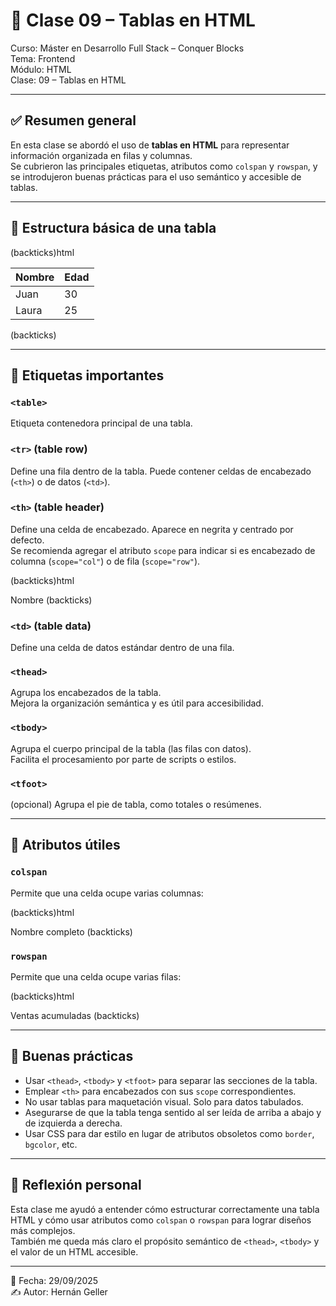 # 📘 Clase 09 – Tablas en HTML

Curso: Máster en Desarrollo Full Stack – Conquer Blocks  
Tema: Frontend  
Módulo: HTML  
Clase: 09 – Tablas en HTML

---

## ✅ Resumen general

En esta clase se abordó el uso de **tablas en HTML** para representar información organizada en filas y columnas.  
Se cubrieron las principales etiquetas, atributos como `colspan` y `rowspan`, y se introdujeron buenas prácticas para el uso semántico y accesible de tablas.

---

## 🧱 Estructura básica de una tabla

(backticks)html

<table>
  <thead>
    <tr>
      <th>Nombre</th>
      <th>Edad</th>
    </tr>
  </thead>
  <tbody>
    <tr>
      <td>Juan</td>
      <td>30</td>
    </tr>
    <tr>
      <td>Laura</td>
      <td>25</td>
    </tr>
  </tbody>
</table>
(backticks)

---

## 🧠 Etiquetas importantes

### `<table>`

Etiqueta contenedora principal de una tabla.

### `<tr>` (table row)

Define una fila dentro de la tabla. Puede contener celdas de encabezado (`<th>`) o de datos (`<td>`).

### `<th>` (table header)

Define una celda de encabezado. Aparece en negrita y centrado por defecto.  
Se recomienda agregar el atributo `scope` para indicar si es encabezado de columna (`scope="col"`) o de fila (`scope="row"`).

(backticks)html

<th scope="col">Nombre</th>
(backticks)

### `<td>` (table data)

Define una celda de datos estándar dentro de una fila.

### `<thead>`

Agrupa los encabezados de la tabla.  
Mejora la organización semántica y es útil para accesibilidad.

### `<tbody>`

Agrupa el cuerpo principal de la tabla (las filas con datos).  
Facilita el procesamiento por parte de scripts o estilos.

### `<tfoot>`

(opcional) Agrupa el pie de tabla, como totales o resúmenes.

---

## 🧩 Atributos útiles

### `colspan`

Permite que una celda ocupe varias columnas:

(backticks)html

<td colspan="2">Nombre completo</td>
(backticks)

### `rowspan`

Permite que una celda ocupe varias filas:

(backticks)html

<td rowspan="2">Ventas acumuladas</td>
(backticks)

---

## 🧼 Buenas prácticas

- Usar `<thead>`, `<tbody>` y `<tfoot>` para separar las secciones de la tabla.
- Emplear `<th>` para encabezados con sus `scope` correspondientes.
- No usar tablas para maquetación visual. Solo para datos tabulados.
- Asegurarse de que la tabla tenga sentido al ser leída de arriba a abajo y de izquierda a derecha.
- Usar CSS para dar estilo en lugar de atributos obsoletos como `border`, `bgcolor`, etc.

---

## 🧠 Reflexión personal

Esta clase me ayudó a entender cómo estructurar correctamente una tabla HTML y cómo usar atributos como `colspan` o `rowspan` para lograr diseños más complejos.  
También me queda más claro el propósito semántico de `<thead>`, `<tbody>` y el valor de un HTML accesible.

---

📅 Fecha: 29/09/2025  
✍️ Autor: Hernán Geller
